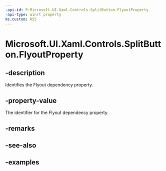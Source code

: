 ```yaml
---
-api-id: P:Microsoft.UI.Xaml.Controls.SplitButton.FlyoutProperty
-api-type: winrt property
ms.custom: RS5
---
```

<!-- Property syntax.
public DependencyProperty FlyoutProperty { get; }
-->

# Microsoft.UI.Xaml.Controls.SplitButton.FlyoutProperty


## -description

Identifies the Flyout dependency property.


## -property-value

The identifier for the Flyout dependency property.


## -remarks


## -see-also


## -examples


